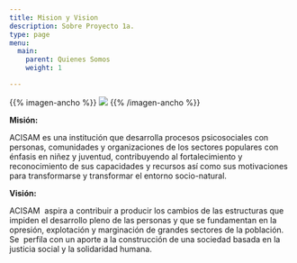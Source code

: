 ```yaml
---
title: Mision y Vision
description: Sobre Proyecto 1a.
type: page
menu:
  main:
    parent: Quienes Somos
    weight: 1

---
```

{{% imagen-ancho %}}
![](/img/post/2018/02/Foto0060.jpg)
{{% /imagen-ancho %}}

**Misión:**

ACISAM es una institución que desarrolla procesos psicosociales con personas, comunidades y organizaciones de los sectores populares con énfasis en niñez y juventud, contribuyendo al fortalecimiento y reconocimiento de sus capacidades y recursos así como sus motivaciones para transformarse y transformar el entorno socio-natural.

**Visión:**

ACISAM  aspira a contribuir a producir los cambios de las estructuras que impiden el desarrollo pleno de las personas y que se fundamentan en la opresión, explotación y marginación de grandes sectores de la población. Se  perfila con un aporte a la construcción de una sociedad basada en la justicia social y la solidaridad humana.

